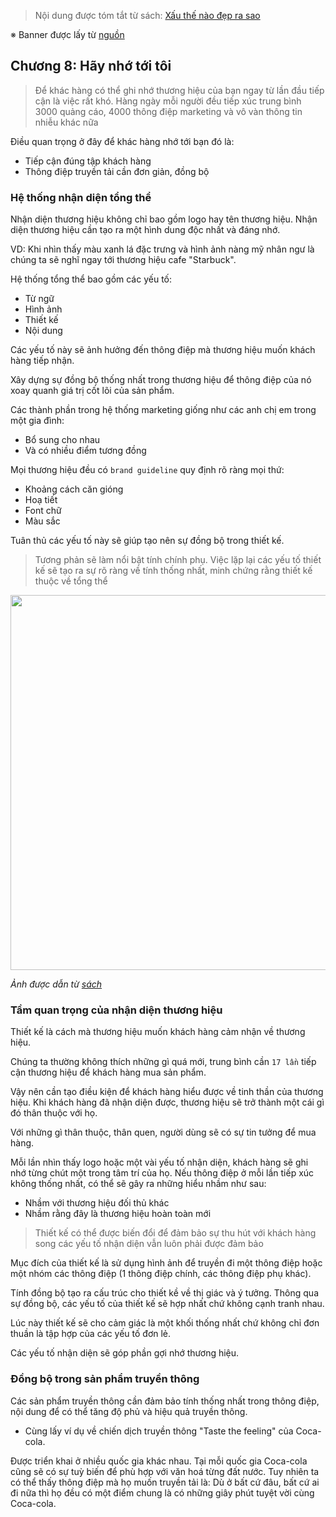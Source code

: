 > Nội dung được tóm tắt từ sách: [Xấu thế nào đẹp ra sao](https://tiki.vn/xau-the-nao-dep-ra-sao-bi-kip-tham-dinh-thiet-ke-trong-marketing-tai-ban-lan-thu-tu-p8274320.html)

※ Banner được lấy từ [nguồn](https://www.brandsvietnam.com/10489-Xau-the-nao-Dep-ra-sao-Loi-giai-nao-cho-nhung-tran-tro-cua-Marketer)

## Chương 8: Hãy nhớ tới tôi

> Để khác hàng có thể ghi nhớ thương hiệu của bạn ngay từ lần đầu tiếp cận là việc rất khó. Hàng ngày mỗi người đều tiếp xúc trung bình 3000 quảng cáo, 4000 thông điệp marketing và vô vàn thông tin nhiễu khác nữa

Điều quan trọng ở đây để khác hàng nhớ tới bạn đó là:
- Tiếp cận đúng tập khách hàng
- Thông điệp truyền tải cần đơn giản, đồng bộ

### Hệ thống nhận diện tổng thể

Nhận diện thương hiệu không chỉ bao gồm logo hay tên thương hiệu. Nhận diện thương hiệu cần tạo ra một hình dung độc nhất và đáng nhớ.

VD: Khi nhìn thấy màu xanh lá đặc trưng và hình ảnh nàng mỹ nhân ngư là chúng ta sẽ nghĩ ngay tới thương hiệu cafe "Starbuck".

Hệ thống tổng thể bao gồm các yếu tố:
- Từ ngữ
- Hình ảnh
- Thiết kế
- Nội dung

Các yếu tố này sẽ ảnh hưởng đến thông điệp mà thương hiệu muốn khách hàng tiếp nhận.

Xây dựng sự đồng bộ thống nhất trong thương hiệu để thông điệp của nó xoay quanh giá trị cốt lõi của sản phẩm.

Các thành phần trong hệ thống marketing giống như các anh chị em trong một gia đình:
- Bổ sung cho nhau
- Và có nhiều điểm tương đồng

Mọi thương hiệu đều có `brand guideline` quy định rõ ràng mọi thứ:
- Khoảng cách căn gióng
- Hoạ tiết
- Font chữ
- Màu sắc

Tuân thủ các yếu tố này sẽ giúp tạo nên sự đồng bộ trong thiết kế.

> Tương phản sẽ làm nổi bật tính chính phụ. Việc lặp lại các yếu tố thiết kế sẽ tạo ra sự rõ ràng về tính thống nhất, minh chứng rằng thiết kế thuộc về tổng thể

<img src="https://user-images.githubusercontent.com/15076665/97825050-ebe83000-1d00-11eb-8c9c-6c31c0eb1fd3.jpg" width="600">

*Ảnh được dẫn từ [sách](https://tiki.vn/xau-the-nao-dep-ra-sao-bi-kip-tham-dinh-thiet-ke-trong-marketing-tai-ban-lan-thu-tu-p8274320.html)*

### Tầm quan trọng của nhận diện thương hiệu

Thiết kế là cách mà thương hiệu muốn khách hàng cảm nhận về thương hiệu.

Chúng ta thường không thích những gì quá mới, trung bình cần `17 lần` tiếp cận thương hiệu để khách hàng mua sản phẩm.

Vậy nên cần tạo điều kiện để khách hàng hiểu được về tinh thần của thương hiệu. Khi khách hàng đã nhận diện được, thương hiệu sẽ trở thành một cái gì đó thân thuộc với họ.

Với những gì thân thuộc, thân quen, người dùng sẽ có sự tin tưởng để mua hàng.

Mỗi lần nhìn thấy logo hoặc một vài yếu tố nhận diện, khách hàng sẽ ghi nhớ từng chút một trong tâm trí của họ. Nếu thông điệp ở mỗi lần tiếp xúc không thống nhất, có thể sẽ gây ra những hiểu nhầm như sau:
- Nhầm với thương hiệu đối thủ khác
- Nhầm rằng đây là thương hiệu hoàn toàn mới

> Thiết kế có thể được biến đổi để đảm bảo sự thu hút với khách hàng song các yếu tố nhận diện vẫn luôn phải được đảm bảo

Mục đích của thiết kế là sử dụng hình ảnh để truyền đi một thông điệp hoặc một nhóm các thông điệp (1 thông điệp chính, các thông điệp phụ khác).

Tính đồng bộ tạo ra cấu trúc cho thiết kề về thị giác và ý tưởng. Thông qua sự đồng bộ, các yếu tố của thiết kế sẽ hợp nhất chứ không cạnh tranh nhau.

Lúc này thiết kế sẽ cho cảm giác là một khối thống nhất chứ không chỉ đơn thuần là tập hợp của các yếu tố đơn lẻ.

Các yếu tố nhận diện sẽ góp phần gợi nhớ thương hiệu.

### Đồng bộ trong sản phẩm truyền thông

Các sản phẩm truyền thông cần đảm bảo tính thống nhất trong thông điệp, nội dung để có thể tăng độ phủ và hiệu quả truyền thông.

- Cùng lấy ví dụ về chiến dịch truyền thông "Taste the feeling" của Coca-cola. 

Được triển khai ở nhiều quốc gia khác nhau. Tại mỗi quốc gia Coca-cola cũng sẽ có sự tuỳ biến để phù hợp với văn hoá từng đất nước. Tuy nhiên ta có thể thấy thông điệp mà họ muốn truyền tải là: Dù ở bất cứ đâu, bất cứ ai đi nữa thì họ đều có một điểm chung là có những giây phút tuyệt vời cùng Coca-cola.
